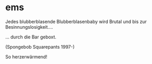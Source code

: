 # ems
Jedes blubberblasende Blubberblasenbaby wird Brutal und bis zur Besinnungslosigkeit....

... durch die Bar geboxt.

(Spongebob Squarepants 1997-)

So herzerwärmend!
